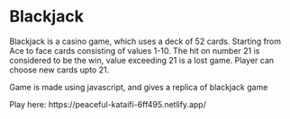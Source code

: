 # Blackjack
<p>Blackjack is a casino game, which uses a deck of 52 cards. Starting from Ace to face cards consisting of values 1-10. The hit on number 21 is considered to be the win, value exceeding 21 is a lost game. Player can choose new cards upto 21.</p>
<p>Game is made using javascript, and gives a replica of blackjack game</p>
<p>Play here: https://peaceful-kataifi-6ff495.netlify.app/</p>
